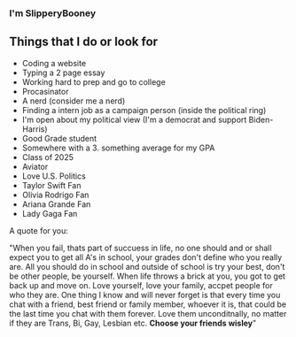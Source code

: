 ### I'm SlipperyBooney

## Things that I do or look for

- Coding a website
- Typing a 2 page essay
- Working hard to prep and go to college
- Procasinator
- A nerd (consider me a nerd)
- Finding a intern job as a campaign person (inside the political ring)
- I'm open about my political view (I'm a democrat and support Biden-Harris)
- Good Grade student
- Somewhere with a 3. something average for my GPA
- Class of 2025
- Aviator
- Love U.S. Politics
- Taylor Swift Fan
- Olivia Rodrigo Fan
- Ariana Grande Fan
- Lady Gaga Fan


A quote for you:

"When you fail, thats part of succuess in life, no one should and or shall expect you to get
all A's in school, your grades don't define who you really are. All you should do in school and outside of school
is try your best, don't be other people, be yourself. When life throws a brick at you, you got to get back up and move on.
Love yourself, love your family, accpet people for who they are. One thing I know and will never forget is that every time you chat with a friend, best friend or family member, whoever it is, that could be the last time you chat with them forever. Love them unconditnally, no matter if they are Trans, Bi, Gay, Lesbian etc. **Choose your friends wisley**"
